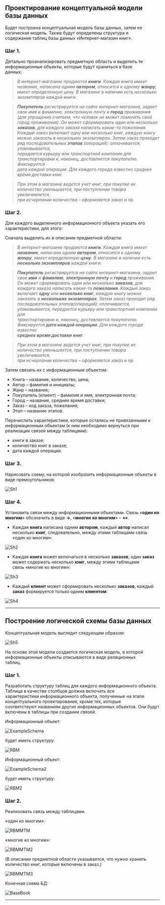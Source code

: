 ## Проектирование концептуальной модели базы данных

Будет построена концептуальная модель базы данных, затем ее логическая модель. Также будут определены структура и  
содержание таблиц базы данных «Интернет-магазин книг».

### Шаг 1.  

Детально проанализировать предметную область и выделить те информационные объекты, которые будут храниться в базе  
данных:  

>_В интернет-магазине продаются **книги**. Каждая книга имеет название, написана одним **автором**, относится к одному **жанру**,  
имеет определенную цену. В магазине в наличии есть несколько экземпляров каждой книги._  

>_**Покупатель** регистрируется на сайте интернет-магазина, задает свое имя и фамилию, электронную почту и **город** проживания  
(для упрощения считаем, что человек не может поменять свой город проживания). Он может сформировать один или несколько  
**заказов**, для каждого заказа написать какие-то пожелания. Каждый заказ включает одну или несколько книг, каждую книгу  
можно заказать в нескольких экземплярах. Затем заказ проходит ряд последовательных **этапов** (операций): оплачивается, упаковывается,  
передается курьеру или транспортной компании для транспортировки и, наконец, доставляется покупателю. Фиксируется  
дата каждой операции. Для каждого города известно среднее время доставки книг._  

>_При этом в магазине ведется учет книг, при покупке их количество уменьшается, при поступлении товара увеличивается,  
при исчерпании количества – оформляется заказ и пр._

### Шаг 2.

Для каждого выделенного информационного объекта указать его характеристики, для этого:

Сначала выделить их в описании предметной области:  

>_В интернет-магазине продаются **книги**. Каждая книга имеет **название**, написана одним **автором**, относится к одному  
**жанру**, имеет определенную **цену**. В магазине в наличии есть **несколько экземпляров** каждой книги._ 

>_**Покупатель** регистрируется на сайте интернет-магазина, задает свое **имя** и **фамилию**, **электронную почту** и **город** проживания.  
Он может сформировать один или несколько **заказов**, для каждого заказа написать какие-то **пожелания**. Каждый заказ  
включает **одну** или **несколько книг**, каждую книгу можно заказать в **нескольких экземплярах**. Затем заказ проходит ряд  
последовательных этапов(операций): оплачивается, упаковывается, передается курьеру или транспортной компании для  
транспортировки и, наконец, доставляется покупателю. Фиксируется **дата каждой операции**. Для каждого города известно  
**среднее время доставки книг**._

>_При этом в магазине ведется учет книг, при покупке их количество уменьшается, при поступлении товара увеличивается,  
при исчерпании количества – оформляется заказ и пр._

Затем связать их с информационным объектом:  

  * Книга – название, количество, цена;
  * Автор – фамилия и инициалы;
  * Жанр – название;
  * Покупатель (клиент) – фамилия и имя, электронная почта;
  * Город – название, среднее время доставки;
  * Заказ – код заказа, пожелания;
  * Этап – название этапов.  

Перечислить характеристики, которые остались не привязанными к информационным объектам (к ним необходимо вернуться при  
реализации связей между таблицами):

  * книги в заказе;
  * количество книг в заказе;
  * дата каждой операции.

### Шаг 3.  

Нарисовать схему, на которой изобразить информационные объекты в виде прямоугольников:  

![Sh1](img/Sh1.jpg)

### Шаг 4.  

Установить связи между информационными объектами. Связь «**один ко многим**» обозначить в виде **→**, «**многие ко многим**» – **↔**.  

* Каждая **книга** написана одним **автором**, каждый **автор** написал несколько **книг**, следовательно, между этими таблицами связь  
«один ко многим»:

![Sh2](img/Sh2.jpg)  

* Каждая **книга** может включаться в несколько **заказов**, один **заказ** может содержать несколько **книг**, между этими таблицами  
связь «многие ко многим»:  

![Sh3](img/Sh3.jpg)  

* Каждый **клиент** может сформировать несколько **заказов**, каждый **заказ** формируется только одним **клиентом**:  

![Sh4](img/Sh4.jpg)  
___

## Построение логической схемы базы данных

Концептуальная модель выглядит следующим образом:

![Sh5](img/Sh5.jpg)   

На основе этой модели создается логическая модель, в которой информационные объекты описываются в виде реляционных  
таблиц.

### Шаг 1. 

Разработать структуру таблиц для каждого информационного объекта. Таблица в качестве столбцов должна включать все  
характеристики информационного объекта, полученные на этапе концептуального проектирования, кроме тех, которые  
соответствуют названиям других информационных объектов. Они будут включены в таблицы при создании связей.  

Информационный объект:  

![ExampleSchema](img/ExampleSchema.jpg)  

будет иметь структуру:  

![RBM](img/RBM.jpg)  

Информационный объект:  

![ExampleSchema2](img/ExampleSchema2.jpg)  

будет иметь структуру:  

![RBM2](img/RBM2.jpg)  

### Шаг 2. 

Реализовать связь между таблицами.  

«один ко многим»:

![RBMMTM](img/RBBMMTM.jpg) 

«многие ко многим»:  

![RBMMTM2](img/RBBMMTM2.jpg)  

(В описании предметной области указывается, что нужно хранить количество книг, которые включены в заказ.)

![RBMMTM3](img/RBBMMTM3.jpg)  

Конечная схема БД:

![BaseBook](img/BaseBookSchema.png)
___


